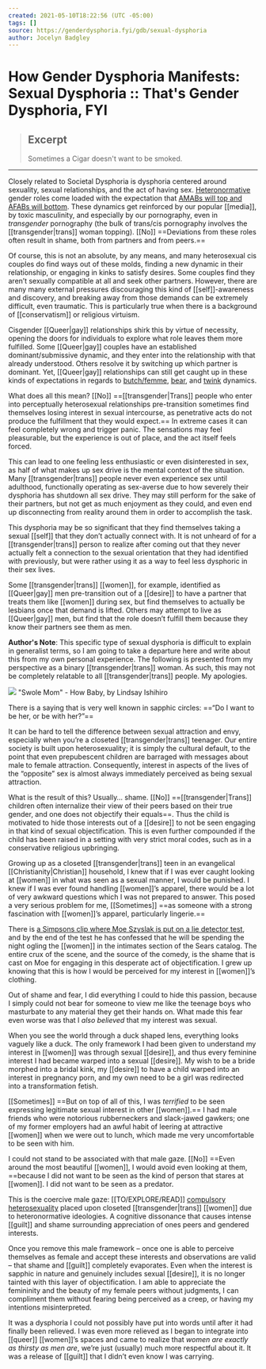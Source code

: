 ```yaml
---
created: 2021-05-10T18:22:56 (UTC -05:00)
tags: []
source: https://genderdysphoria.fyi/gdb/sexual-dysphoria
author: Jocelyn Badgley
---
```


# How Gender Dysphoria Manifests: Sexual Dysphoria :: That's Gender Dysphoria, FYI

> ## Excerpt
> Sometimes a Cigar doesn't want to be smoked.

---
Closely related to Societal Dysphoria is dysphoria centered around sexuality, sexual relationships, and the act of having sex. [Heteronormative](https://en.wikipedia.org/wiki/Heteronormativity) gender roles come loaded with the expectation that [AMABs will top and AFABs will bottom](https://en.wikipedia.org/wiki/Top,_bottom_and_versatile). These dynamics get reinforced by our popular [[media]], by toxic masculinity, and especially by our pornography, even in _transgender_ pornography (the bulk of trans/cis pornography involves the [[transgender|trans]] woman topping). [[No]] ==Deviations from these roles often result in shame, both from partners and from peers.==

Of course, this is not an absolute, by any means, and many heterosexual cis couples do find ways out of these molds, finding a new dynamic in their relationship, or engaging in kinks to satisfy desires. Some couples find they aren’t sexually compatible at all and seek other partners. However, there are many many external pressures discouraging this kind of [[self]]-awareness and discovery, and breaking away from those demands can be extremely difficult, even traumatic. This is particularly true when there is a background of [[conservatism]] or religious virtuism.

Cisgender [[Queer|gay]] relationships shirk this by virtue of necessity, opening the doors for individuals to explore what role leaves them more fulfilled. Some [[Queer|gay]] couples have an established dominant/submissive dynamic, and they enter into the relationship with that already understood. Others resolve it by switching up which partner is dominant. Yet, [[Queer|gay]] relationships can still get caught up in these kinds of expectations in regards to [butch/femme](https://en.wikipedia.org/wiki/Butch_and_femme), [bear](https://en.wikipedia.org/wiki/Bear_(gay_culture)), and [twink](https://en.wikipedia.org/wiki/Twink_(gay_slang)) dynamics.

What does all this mean? [[No]] ==[[transgender|Trans]] people who enter into perceptually heterosexual relationships pre-transition sometimes find themselves losing interest in sexual intercourse, as penetrative acts do not produce the fulfillment that they would expect.== In extreme cases it can feel completely wrong and trigger panic. The sensations may feel pleasurable, but the experience is out of place, and the act itself feels forced.

This can lead to one feeling less enthusiastic or even disinterested in sex, as half of what makes up sex drive is the mental context of the situation. Many [[transgender|trans]] people never even experience sex until adulthood, functionally operating as sex-averse due to how severely their dysphoria has shutdown all sex drive. They may still perform for the sake of their partners, but not get as much enjoyment as they could, and even end up disconnecting from reality around them in order to accomplish the task.

This dysphoria may be so significant that they find themselves taking a sexual [[self]] that they don’t actually connect with. It is not unheard of for a [[transgender|trans]] person to realize after coming out that they never actually felt a connection to the sexual orientation that they had identified with previously, but were rather using it as a way to feel less dysphoric in their sex lives.

Some [[transgender|trans]] [[women]], for example, identified as [[Queer|gay]] men pre-transition out of a [[desire]] to have a partner that treats them like [[women]] during sex, but find themselves to actually be lesbians once that demand is lifted. Others may attempt to live as [[Queer|gay]] men, but find that the role doesn’t fulfill them because they know their partners see them as men.

**Author's Note**: This specific type of sexual dysphoria is difficult to explain in generalist terms, so I am going to take a departure here and write about this from my own personal experience. The following is presented from my perspective as a binary [[transgender|trans]] woman. As such, this may not be completely relatable to all [[transgender|trans]] people. My apologies.

 [![](https://genderdysphoria.fyi/gdb/howbaby_swole-23ffa48ee4.png)](http://howbabycomic.com/comic/hb279/) "Swole Mom" - How Baby, by Lindsay Ishihiro

There is a saying that is very well known in sapphic circles: ==“Do I want to be her, or be with her?”==

It can be hard to tell the difference between sexual attraction and envy, especially when you’re a closeted [[transgender|trans]] teenager. Our entire society is built upon heterosexuality; it is simply the cultural default, to the point that even prepubescent children are barraged with messages about male to female attraction. Consequently, interest in aspects of the lives of the “opposite” sex is almost always immediately perceived as being sexual attraction.

What is the result of this? Usually… shame. [[No]] ==[[transgender|Trans]] children often internalize their view of their peers based on their true gender, and one does not objectify their equals==. Thus the child is motivated to hide those interests out of a [[desire]] to not be seen engaging in that kind of sexual objectification. This is even further compounded if the child has been raised in a setting with very strict moral codes, such as in a conservative religious upbringing.

Growing up as a closeted [[transgender|trans]] teen in an evangelical [[Christianity|Christian]] household, I knew that if I was ever caught looking at [[women]] in what was seen as a sexual manner, I would be punished. I knew if I was ever found handling [[women]]’s apparel, there would be a lot of very awkward questions which I was not prepared to answer. This posed a very serious problem for me, [[Sometimes]] ==as someone with a strong fascination with [[women]]’s apparel, particularly lingerie.==

There is [a Simpsons clip where Moe Szyslak is put on a lie detector test](https://www.youtube.com/watch?v=iQGwrK_yDEg), and by the end of the test he has confessed that he will be spending the night ogling the [[women]] in the intimates section of the Sears catalog. The entire crux of the scene, and the source of the comedy, is the shame that is cast on Moe for engaging in this desperate act of objectification. I grew up knowing that this is how I would be perceived for my interest in [[women]]’s clothing.

Out of shame and fear, I did everything I could to hide this passion, because I simply could not bear for someone to view me like the teenage boys who masturbate to any material they get their hands on. What made this fear even worse was that I _also believed_ that my interest was sexual.

When you see the world through a duck shaped lens, everything looks vaguely like a duck. The only framework I had been given to understand my interest in [[women]] was through sexual [[desire]], and thus every feminine interest I had became warped into a sexual [[desire]]. My wish to be a bride morphed into a bridal kink, my [[desire]] to have a child warped into an interest in pregnancy porn, and my own need to be a girl was redirected into a transformation fetish.

[[Sometimes]] ==But on top of all of this, I was _terrified_ to be seen expressing legitimate sexual interest in other [[women]].== I had male friends who were notorious rubberneckers and slack-jawed gawkers; one of my former employers had an awful habit of leering at attractive [[women]] when we were out to lunch, which made me very uncomfortable to be seen with him.

I could not stand to be associated with that male gaze. [[No]] ==Even around the most beautiful [[women]], I would avoid even looking at them, ==because I did not want to be seen as the kind of person that stares at [[women]]. I did not want to be seen as a predator.

This is the coercive male gaze: [[TO/EXPLORE/READ]]  [compulsory heterosexuality](https://en.wikipedia.org/wiki/Compulsory_heterosexuality) placed upon closeted [[transgender|trans]] [[women]] due to heteronormative ideologies. A cognitive dissonance that causes intense [[guilt]] and shame surrounding appreciation of ones peers and gendered interests.

Once you remove this male framework – once one is able to perceive themselves as female and accept these interests and observations are valid – that shame and [[guilt]] completely evaporates. Even when the interest is sapphic in nature and genuinely includes sexual [[desire]], it is no longer tainted with this layer of objectification. I am able to appreciate the femininity and the beauty of my female peers without judgments, I can compliment them without fearing being perceived as a creep, or having my intentions misinterpreted.

It was a dysphoria I could not possibly have put into words until after it had finally been relieved. I was even more relieved as I began to integrate into [[queer]] [[women]]’s spaces and came to realize that _women are exactly as thirsty as men are_, we’re just (usually) much more respectful about it. It was a release of [[guilt]] that I didn’t even know I was carrying.
